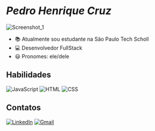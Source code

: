 # **_Pedro Henrique Cruz_**
![Screenshot_1](https://github.com/user-attachments/assets/bdc028c3-cd79-4c39-be09-bba0175ea31d)

- 📚 Atualmente sou estudante na São Paulo Tech Scholl
- 💻 Desenvolvedor FullStack
- 😃 Pronomes: ele/dele

## Habilidades
![JavaScript](https://img.shields.io/badge/JavaScript-323330?style=for-the-badge&logo=javascript&logoColor=F7DF1E)
![HTML](https://img.shields.io/badge/HTML-006cff?style=for-the-badge&logo=html5&logoColor=white)
![CSS](https://img.shields.io/badge/CSS-239120?&style=for-the-badge&logo=css3&logoColor=white)

## Contatos
[![LinkedIn](https://img.shields.io/badge/LinkedIn-0077B5?style=for-the-badge&logo=linkedin&logoColor=white)](www.linkedin.com/in/pedro-henrique-cruz-3b3b84230)
[![Gmail](https://img.shields.io/badge/Gmail-333333?style=for-the-badge&logo=gmail&logoColor=red)](mailto:izaeljunior.fut@gmail.com)
